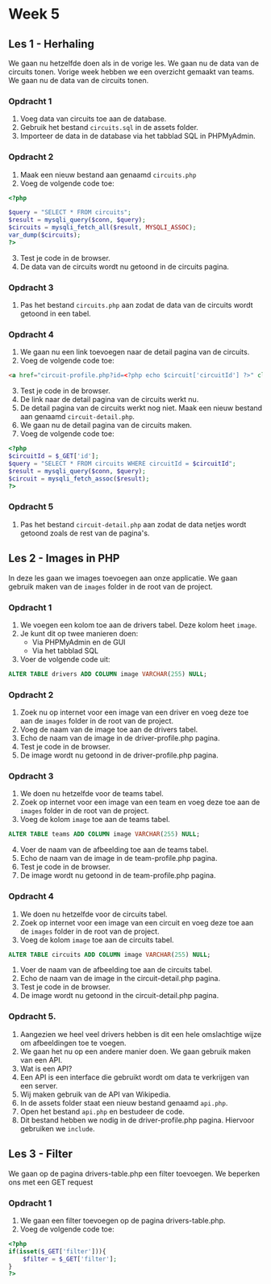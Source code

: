 # Week 5

## Les 1 - Herhaling

We gaan nu hetzelfde doen als in de vorige les. We gaan nu de data van de circuits tonen. Vorige week hebben we een overzicht gemaakt van teams. We gaan nu de data van de circuits tonen.

### Opdracht 1

1. Voeg data van circuits toe aan de database.
2. Gebruik het bestand `circuits.sql` in de assets folder.
3. Importeer de data in de database via het tabblad SQL in PHPMyAdmin.

### Opdracht 2

1. Maak een nieuw bestand aan genaamd `circuits.php`
2. Voeg de volgende code toe:
```php
<?php

$query = "SELECT * FROM circuits";
$result = mysqli_query($conn, $query);
$circuits = mysqli_fetch_all($result, MYSQLI_ASSOC);
var_dump($circuits);
?>
```
3. Test je code in de browser.
4. De data van de circuits wordt nu getoond in de circuits pagina.

### Opdracht 3

1. Pas het bestand `circuits.php` aan zodat de data van de circuits wordt getoond in een tabel.

### Opdracht 4
1. We gaan nu een link toevoegen naar de detail pagina van de circuits.
2. Voeg de volgende code toe:
```html
<a href="circuit-profile.php?id=<?php echo $circuit['circuitId'] ?>" class="text-blue-500 hover:underline">View Profile</a>
```
3. Test je code in de browser.
4. De link naar de detail pagina van de circuits werkt nu.
5. De detail pagina van de circuits werkt nog niet. Maak een nieuw bestand aan genaamd `circuit-detail.php`.
6. We gaan nu de detail pagina van de circuits maken.
7. Voeg de volgende code toe:
```php
<?php
$circuitId = $_GET['id'];
$query = "SELECT * FROM circuits WHERE circuitId = $circuitId";
$result = mysqli_query($conn, $query);
$circuit = mysqli_fetch_assoc($result);
?>
```

### Opdracht 5

1. Pas het bestand `circuit-detail.php` aan zodat de data netjes wordt getoond zoals de rest van de pagina's.


## Les 2 - Images in PHP

In deze les gaan we images toevoegen aan onze applicatie.
We gaan gebruik maken van de `images` folder in de root van de project.

### Opdracht 1

1. We voegen een kolom toe aan de drivers tabel. Deze kolom heet `image`.
2. Je kunt dit op twee manieren doen:
    - Via PHPMyAdmin en de GUI
    - Via het tabblad SQL
3. Voer de volgende code uit:
```sql
ALTER TABLE drivers ADD COLUMN image VARCHAR(255) NULL;
```

### Opdracht 2

1. Zoek nu op internet voor een image van een driver en voeg deze toe aan de `images` folder in de root van de project.
2. Voeg de naam van de image toe aan de drivers tabel.
3. Echo de naam van de image in de driver-profile.php pagina.
4. Test je code in de browser.
5. De image wordt nu getoond in de driver-profile.php pagina.

### Opdracht 3

1. We doen nu hetzelfde voor de teams tabel.
2. Zoek op internet voor een image van een team en voeg deze toe aan de `images` folder in de root van de project.
3. Voeg de kolom `image` toe aan de teams tabel.
```sql
ALTER TABLE teams ADD COLUMN image VARCHAR(255) NULL;
```
4. Voer de naam van de afbeelding toe aan de teams tabel.
5. Echo de naam van de image in de team-profile.php pagina.
6. Test je code in de browser.
7. De image wordt nu getoond in de team-profile.php pagina.

### Opdracht 4

1. We doen nu hetzelfde voor de circuits tabel.
2. Zoek op internet voor een image van een circuit en voeg deze toe aan de `images` folder in de root van de project.
3. Voeg de kolom `image` toe aan de circuits tabel.
```sql
ALTER TABLE circuits ADD COLUMN image VARCHAR(255) NULL;
```
1. Voer de naam van de afbeelding toe aan de circuits tabel.
2. Echo de naam van de image in the circuit-detail.php pagina.
3. Test je code in de browser.
4. De image wordt nu getoond in the circuit-detail.php pagina.

### Opdracht 5.

1. Aangezien we heel veel drivers hebben is dit een hele omslachtige wijze om afbeeldingen toe te voegen.
2. We gaan het nu op een andere manier doen. We gaan gebruik maken van een API.
3. Wat is een API?
4. Een API is een interface die gebruikt wordt om data te verkrijgen van een server.
5. Wij maken gebruik van de API van Wikipedia.
6. In de assets folder staat een nieuw bestand genaamd `api.php`.
7. Open het bestand `api.php` en bestudeer de code.
8. Dit bestand hebben we nodig in de driver-profile.php pagina. Hiervoor gebruiken we `include`.

## Les 3 - Filter

We gaan op de pagina drivers-table.php een filter toevoegen. We beperken ons met een GET request

### Opdracht 1

1. We gaan een filter toevoegen op de pagina drivers-table.php.
2. Voeg de volgende code toe:
```php
<?php
if(isset($_GET['filter'])){
    $filter = $_GET['filter'];
}
?>
```

